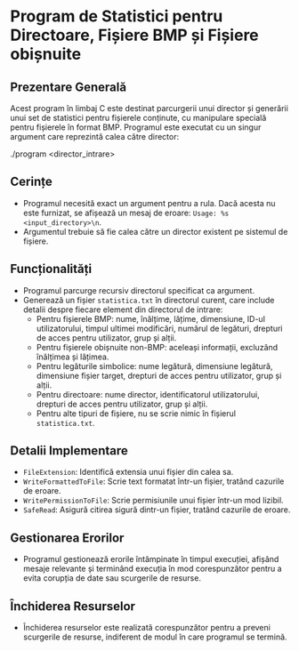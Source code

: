 # Program de Statistici pentru Directoare, Fișiere BMP și Fișiere obișnuite

## Prezentare Generală

Acest program în limbaj C este destinat parcurgerii unui director și generării unui set de statistici pentru fișierele conținute, cu manipulare specială pentru fișierele în format BMP. Programul este executat cu un singur argument care reprezintă calea către director:

./program <director_intrare>


## Cerințe

- Programul necesită exact un argument pentru a rula. Dacă acesta nu este furnizat, se afișează un mesaj de eroare: ```Usage: %s <input_directory>\n```.
- Argumentul trebuie să fie calea către un director existent pe sistemul de fișiere.

## Funcționalități

- Programul parcurge recursiv directorul specificat ca argument.
- Generează un fișier `statistica.txt` în directorul curent, care include detalii despre fiecare element din directorul de intrare:
  - Pentru fișierele BMP: nume, înălțime, lățime, dimensiune, ID-ul utilizatorului, timpul ultimei modificări, numărul de legături, drepturi de acces pentru utilizator, grup și alții.
  - Pentru fișierele obișnuite non-BMP: aceleași informații, excluzând înălțimea și lățimea.
  - Pentru legăturile simbolice: nume legătură, dimensiune legătură, dimensiune fișier target, drepturi de acces pentru utilizator, grup și alții.
  - Pentru directoare: nume director, identificatorul utilizatorului, drepturi de acces pentru utilizator, grup și alții.
  - Pentru alte tipuri de fișiere, nu se scrie nimic în fișierul `statistica.txt`.

## Detalii Implementare

- `FileExtension`: Identifică extensia unui fișier din calea sa.
- `WriteFormattedToFile`: Scrie text formatat într-un fișier, tratând cazurile de eroare.
- `WritePermissionToFile`: Scrie permisiunile unui fișier într-un mod lizibil.
- `SafeRead`: Asigură citirea sigură dintr-un fișier, tratând cazurile de eroare.

## Gestionarea Erorilor

- Programul gestionează erorile întâmpinate în timpul execuției, afișând mesaje relevante și terminând execuția în mod corespunzător pentru a evita corupția de date sau scurgerile de resurse.

## Închiderea Resurselor

- Închiderea resurselor este realizată corespunzător pentru a preveni scurgerile de resurse, indiferent de modul în care programul se termină.




